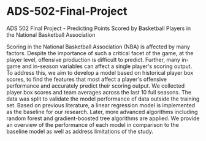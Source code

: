 # ADS-502-Final-Project
ADS 502 Final Project - Predicting Points Scored by Basketball Players in the National Basketball Association

Scoring in the National Basketball Association (NBA) is affected by many factors. Despite the importance of such a critical facet of the game, at the player level, offensive production is difficult to predict. Further, many in-game and in-season variables can affect a single player's scoring output. To address this, we aim to develop a model based on historical player box scores, to find the features that most affect a player's offensive performance and accurately predict their scoring output. We collected player box scores and team averages across the last 10 full seasons. The data was split to validate the model performance of data outside the training set. Based on previous literature, a linear regression model is implemented as the baseline for our research. Later, more advanced algorithms including random forest and gradient-boosted tree algorithms are applied. We provide an overview of the performance of each model in comparison to the baseline model as well as address limitations of the study. 
